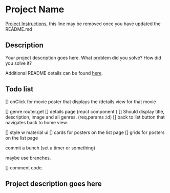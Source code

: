 # Project Name

[Project Instructions](./INSTRUCTIONS.md), this line may be removed once you have updated the README.md

## Description

Your project description goes here. What problem did you solve? How did you solve it?

Additional README details can be found [here](https://github.com/PrimeAcademy/readme-template/blob/master/README.md).

## Todo list 

[] onClick for movie poster that displays the /details view for that movie

[] genre router.get
[] details page (react component )
    [] Should display title, description, image and all genres. (req.params :id)
    [] back to list button that navigates back to home view. 

[] style w material ui 
    [] cards for posters on the list page
    [] grids for posters on the list page

commit a bunch (set a timer or something)

maybe use branches. 

[] comment code. 

## Project description goes here

